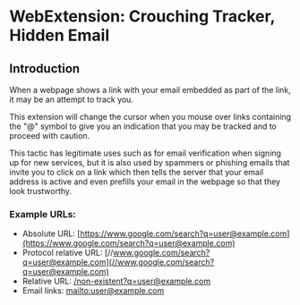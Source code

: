 # WebExtension: Crouching Tracker, Hidden Email

## Introduction
When a webpage shows a link with your email embedded as part of the link, it may be an attempt to track you.

This extension will change the cursor when you mouse over links containing the "@" symbol to give you an indication that you may be tracked and to proceed with caution.

This tactic has legitimate uses such as for email verification when signing up for new services, but it is also used by spammers or phishing emails that invite you to click on a link which then tells the server that your email address is active and even prefills your email in the webpage so that they look trustworthy.

### Example URLs:
- Absolute URL: [https://www.google.com/search?q=user@example.com](https://www.google.com/search?q=user@example.com)
- Protocol relative URL: [//www.google.com/search?q=user@example.com](//www.google.com/search?q=user@example.com)
- Relative URL: [/non-existent?q=user@example.com](/non-existent?q=user@example.com)
- Email links: [mailto:user@example.com](mailto:user@example.com)

